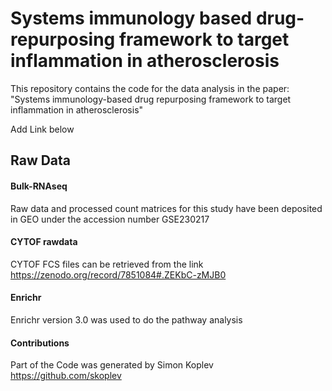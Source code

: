 # Systems immunology based drug-repurposing framework to target inflammation in atherosclerosis

This repository contains the code for the data analysis in the paper: "Systems immunology-based drug repurposing framework to target inflammation in atherosclerosis"

Add Link below

## Raw Data 

#### Bulk-RNAseq

Raw data and processed count matrices for this study have been deposited in GEO under the accession number GSE230217

#### CYTOF rawdata 

CYTOF FCS files can be retrieved from the link https://zenodo.org/record/7851084#.ZEKbC-zMJB0

#### Enrichr
Enrichr version 3.0 was used to do the pathway analysis

#### Contributions

Part of the Code was generated by Simon Koplev https://github.com/skoplev 
